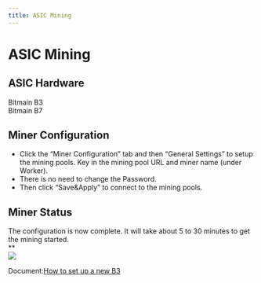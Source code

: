 ```yaml
---
title: ASIC Mining
---
```


# ASIC Mining

<a name="97a3528f"></a>
## ASIC Hardware

Bitmain B3<br />Bitmain B7

<a name="b8d4e9eb"></a>
## Miner Configuration

* Click the “Miner Configuration” tab and then “General Settings” to setup the mining pools. Key in the mining pool URL and miner name (under Worker).
* There is no need to change the Password.
* Then click “Save&Apply” to connect to the mining pools.

<a name="db729547"></a>
## Miner Status

The configuration is now complete. It will take about 5 to 30 minutes to get the mining started.<br />**<br />![](https://cdn.nlark.com/yuque/0/2019/png/241708/1555046814325-94ed501a-51d0-4d73-90af-3b869949da23.png#align=left&display=inline&height=259&originHeight=663&originWidth=1910&size=0&status=done&width=746)

Document:[How to set up a new B3](https://support.bitmain.com/hc/en-us/articles/360008436094-How-to-set-up-a-new-B3)
